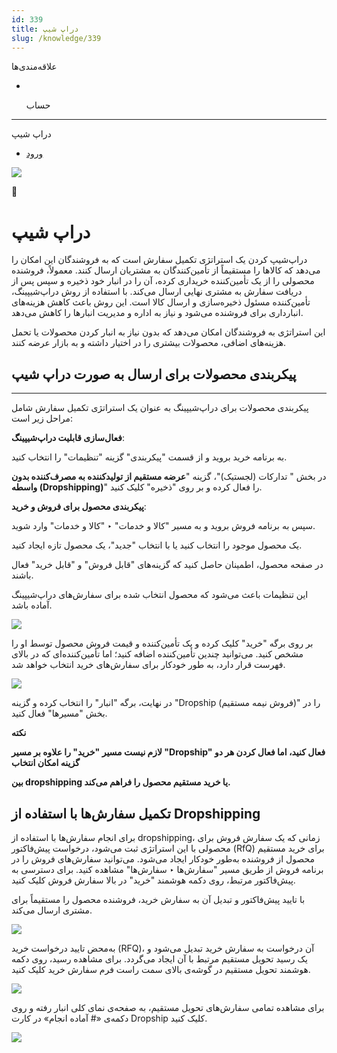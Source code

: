 ```yaml
---
id: 339
title: دراپ شیپ
slug: /knowledge/339
---
```


 
  علاقه‌مندی‌ها
* [​](./339)

  حساب

---

 

دراپ شیپ

- [ورود](/web/login?redirect=/knowledge/article/339)

![](https://odoofarsi.com/web/image/4280?access_token=89cc9cf6-d74d-4516-b206-e02096c5ea4d)

📖

# دراپ شیپ

دراپ‌شیپ کردن یک استراتژی تکمیل سفارش است که به فروشندگان این امکان را می‌دهد که کالاها را مستقیماً از تأمین‌کنندگان به مشتریان ارسال کنند. معمولاً، فروشنده محصولی را از یک تأمین‌کننده خریداری کرده، آن را در انبار خود ذخیره و سپس پس از دریافت سفارش به مشتری نهایی ارسال می‌کند. با استفاده از روش دراپ‌شیپینگ، تأمین‌کننده مسئول ذخیره‌سازی و ارسال کالا است. این روش باعث کاهش هزینه‌های انبارداری برای فروشنده می‌شود و نیاز به اداره و مدیریت انبارها را کاهش می‌دهد.

این استراتژی به فروشندگان امکان می‌دهد که بدون نیاز به انبار کردن محصولات یا تحمل هزینه‌های اضافی، محصولات بیشتری را در اختیار داشته و به بازار عرضه کنند.

## **پیکربندی محصولات برای ارسال به صورت دراپ شیپ**

---

پیکربندی محصولات برای دراپ‌شیپینگ به عنوان یک استراتژی تکمیل سفارش شامل مراحل زیر است:



**فعال‌سازی قابلیت دراپ‌شیپینگ**:

به برنامه خرید بروید و از قسمت "پیکربندی" گزینه "تنظیمات" را انتخاب کنید.

در بخش " تدارکات (لجستیک)"، گزینه "**عرضه مستقیم از تولیدکننده به مصرف‌کننده بدون واسطه (Dropshipping)**" را فعال کرده و بر روی "ذخیره" کلیک کنید.



**پیکربندی محصول برای فروش و خرید**:

سپس به برنامه فروش بروید و به مسیر "کالا و خدمات" ‣ "کالا و خدمات" وارد شوید.

یک محصول موجود را انتخاب کنید یا با انتخاب "جدید"، یک محصول تازه ایجاد کنید.

در صفحه محصول، اطمینان حاصل کنید که گزینه‌های "قابل فروش" و "قابل خرید" فعال باشند.

این تنظیمات باعث می‌شود که محصول انتخاب شده برای سفارش‌های دراپ‌شیپینگ آماده باشد.

![](https://odoofarsi.com/web/image/6931-8e4a6944/image.png?access_token=6ab3d246-c719-48ab-84ee-eae8c6aecf7e)

بر روی برگه "خرید" کلیک کرده و یک تأمین‌کننده و قیمت فروش محصول توسط او را مشخص کنید. می‌توانید چندین تأمین‌کننده اضافه کنید؛ اما تأمین‌کننده‌ای که در بالای فهرست قرار دارد، به طور خودکار برای سفارش‌های خرید انتخاب خواهد شد.

![](https://odoofarsi.com/web/image/6932-702e909d/Screen%20Shot%202024-10-29%20at%203.53.27%20PM.png?access_token=df0381e5-b0db-45e0-9a21-d49eefa2fd36)

در نهایت، برگه "انبار" را انتخاب کرده و گزینه "Dropship (فروش نیمه مستقیم)" را در بخش "مسیرها" فعال کنید.

**نکته**

**لازم نیست مسیر "خرید" را علاوه بر مسیر "Dropship" فعال کنید، اما فعال کردن هر دو گزینه امکان انتخاب**

**بین dropshipping یا خرید مستقیم محصول را فراهم می‌کند.**

## **تکمیل سفارش‌ها با استفاده از Dropshipping**

برای انجام سفارش‌ها با استفاده از dropshipping، زمانی که یک سفارش فروش برای محصولی با این استراتژی ثبت می‌شود، درخواست پیش‌فاکتور (RfQ) برای خرید مستقیم محصول از فروشنده به‌طور خودکار ایجاد می‌شود. می‌توانید سفارش‌های فروش را در برنامه فروش از طریق مسیر "سفارش‌ها ‣ سفارش‌ها" مشاهده کنید. برای دسترسی به پیش‌فاکتور مرتبط، روی دکمه هوشمند "خرید" در بالا سفارش فروش کلیک کنید.

با تایید پیش‌فاکتور و تبدیل آن به سفارش خرید، فروشنده محصول را مستقیماً برای مشتری ارسال می‌کند.

![](https://odoofarsi.com/web/image/6933-c6e1ab6b/Screen%20Shot%202024-10-29%20at%204.16.01%20PM.png?access_token=a9b3d2c5-682b-4afd-9f7a-83ee336644b6)

به‌محض تایید درخواست خرید (RFQ)، آن درخواست به سفارش خرید تبدیل می‌شود و یک رسید تحویل مستقیم مرتبط با آن ایجاد می‌گردد. برای مشاهده رسید، روی دکمه هوشمند تحویل مستقیم در گوشه‌ی بالای سمت راست فرم سفارش خرید کلیک کنید.

![](https://odoofarsi.com/web/image/6935-d1b6463b/Screen%20Shot%202024-10-29%20at%204.30.20%20PM.png?access_token=0a259f2a-aa2d-4bdf-88a4-ad3f35adaee0)

برای مشاهده تمامی سفارش‌های تحویل مستقیم، به صفحه‌ی نمای کلی انبار رفته و روی دکمه‌ی «# آماده انجام» در کارت Dropship کلیک کنید.

![](https://odoofarsi.com/web/image/6936-57289b4a/Screen%20Shot%202024-10-29%20at%204.32.42%20PM.png?access_token=c4c1bc83-fc4e-4ba2-b0bc-96a847583d65)